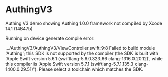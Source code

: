 # AuthingV3
Authing V3 demo showing Authing 1.0.0 framework not compiled by Xcode 14.1 (14B47b)

Running on device generate compile error:

.../AuthingV3/AuthingV3/ViewController.swift:9:8 Failed to build module 'Authing'; this SDK is not supported by the compiler (the SDK is built with 'Apple Swift version 5.6.1 (swiftlang-5.6.0.323.66 clang-1316.0.20.12)', while this compiler is 'Apple Swift version 5.7.1 (swiftlang-5.7.1.135.3 clang-1400.0.29.51)'). Please select a toolchain which matches the SDK.
